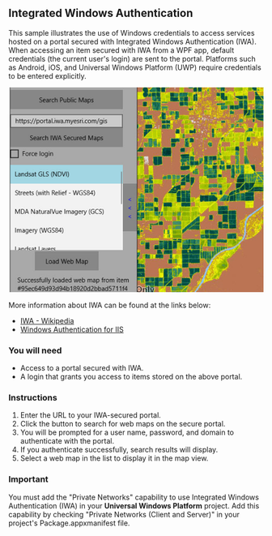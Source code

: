 ## Integrated Windows Authentication

This sample illustrates the use of Windows credentials to access services hosted on a portal secured with Integrated Windows Authentication (IWA).
When accessing an item secured with IWA from a WPF app, default credentials (the current user's login) are sent to the portal. 
Platforms such as Android, iOS, and Universal Windows Platform (UWP) require credentials to be entered explicitly.

<img src="IntegratedWindowsAuth.jpg"/>    

     
More information about IWA can be found at the links below:
 - [IWA - Wikipedia](https://en.wikipedia.org/wiki/Integrated_Windows_Authentication)
 - [Windows Authentication for IIS](http://www.iis.net/configreference/system.webserver/security/authentication/windowsauthentication)

### You will need
 - Access to a portal secured with IWA.
 - A login that grants you access to items stored on the above portal.

### Instructions
1. Enter the URL to your IWA-secured portal.
2. Click the button to search for web maps on the secure portal.
3. You will be prompted for a user name, password, and domain to authenticate with the portal.
4. If you authenticate successfully, search results will display.
5. Select a web map in the list to display it in the map view.

### Important

You must add the "Private Networks" capability to use Integrated Windows Authentication (IWA)
in your **Universal Windows Platform** project. Add this capability by checking "Private Networks (Client and Server)"
in your project's Package.appxmanifest file.
